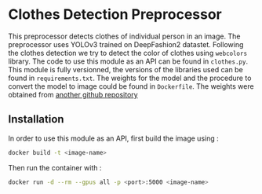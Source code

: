 # Clothes Detection Preprocessor

This preprocessor detects clothes of individual person in an image. The preprocessor uses YOLOv3 trained on DeepFashion2 datastet. Following the clothes detection we try to detect the color of clothes using `webcolors` library.
The code to use this module as an API can be found in `clothes.py`. This module is fully versionned, the versions of the libraries used can be found in `requirements.txt`. The weights for the model and the procedure to convert the model to image could be found in `Dockerfile`. 
The weights were obtained from [another github repository](https://github.com/simaiden/Clothing-Detection)


## Installation

In order to use this module as an API, first build the image using :

```bash
docker build -t <image-name>
```

Then run the container with :

```bash
docker run -d --rm --gpus all -p <port>:5000 <image-name>
```
